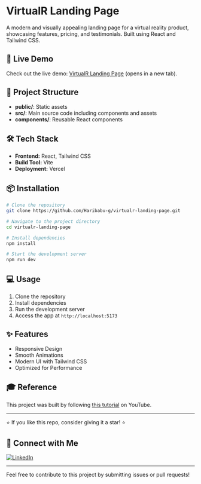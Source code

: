 # VirtualR Landing Page



A modern and visually appealing landing page for a virtual reality product, showcasing features, pricing, and testimonials. Built using React and Tailwind CSS.

## 🚀 Live Demo  
Check out the live demo: [VirtualR Landing Page](https://virtualr-landing-page-mu.vercel.app/) (opens in a new tab).


## 📂 Project Structure

- **public/**: Static assets
- **src/**: Main source code including components and assets
- **components/**: Reusable React components

## 🛠️ Tech Stack

- **Frontend:** React, Tailwind CSS
- **Build Tool:** Vite
- **Deployment:** Vercel

## 📦 Installation

```bash
# Clone the repository
git clone https://github.com/Haribabu-g/virtualr-landing-page.git

# Navigate to the project directory
cd virtualr-landing-page

# Install dependencies
npm install

# Start the development server
npm run dev
```

## 💻 Usage

1. Clone the repository
2. Install dependencies
3. Run the development server
4. Access the app at `http://localhost:5173`

## ✨ Features

- Responsive Design
- Smooth Animations
- Modern UI with Tailwind CSS
- Optimized for Performance

## 🎓 Reference
This project was built by following [this tutorial](https://youtu.be/EwzWg-Joxq0?si=sc0CIILPyz9VHNiZ) on YouTube.

---

⭐ If you like this repo, consider giving it a star! ⭐

## 📌 Connect with Me

[![LinkedIn](https://img.shields.io/badge/LinkedIn-Connect-blue?style=flat&logo=linkedin)](https://www.linkedin.com/in/haribabu-g/)  


---

Feel free to contribute to this project by submitting issues or pull requests!


